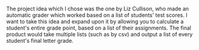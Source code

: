 The project idea which I chose was the one by Liz Cullison, who made an automatic grader which worked based on a list of students' test scores. 
I want to take this idea and expand upon it by allowing you to calculate a student's entire grade point, based on a list of their assignments.
The final product would take multiple lists (such as by csv) and output a list of every student's final letter grade.
